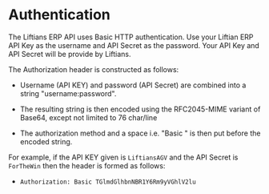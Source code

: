 # Authentication

The Liftians ERP API uses Basic HTTP authentication. Use your Liftian ERP API Key as the username and API Secret as the password. Your API Key and API Secret will be provide by Liftians.

The Authorization header is constructed as follows:

- Username (API KEY) and password (API Secret) are combined into a string "username:password".

- The resulting string is then encoded using the RFC2045-MIME variant of Base64, except not limited to 76 char/line

- The authorization method and a space i.e. "Basic " is then put before the encoded string. 

For example, if the API KEY given is `LiftiansAGV` and the API Secret is `ForTheWin` then the header is formed as follows:

- `Authorization: Basic TGlmdGlhbnNBR1Y6Rm9yVGhlV2lu`